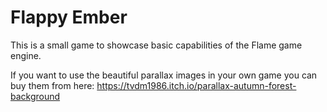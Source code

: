 # Flappy Ember

This is a small game to showcase basic capabilities of the Flame game engine.

If you want to use the beautiful parallax images in your own game you can buy them from here:
https://tvdm1986.itch.io/parallax-autumn-forest-background
